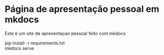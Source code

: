 # Página de apresentação pessoal em mkdocs

Este é um site de apresentaçao pessoal feito com mkdocs

pip install -r requirements.txt
<br>
mkdocs serve
